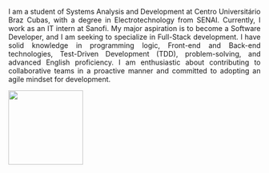 
<div align="center" style="text-align: justify;">
  <p>I am a student of Systems Analysis and
Development at Centro Universitário
Braz Cubas, with a degree in
Electrotechnology from SENAI.
Currently, I work as an IT intern at
Sanofi. My major aspiration is to
become a Software Developer, and I am
seeking to specialize in Full-Stack
development. I have solid knowledge in
programming logic, Front-end and
Back-end technologies, Test-Driven
Development (TDD), problem-solving,
and advanced English proficiency. I am
enthusiastic about contributing to
collaborative teams in a proactive
manner and committed to adopting an
agile mindset for development.
</p>
  <a href="https://github.com/jonssond">
  <img height="149em" src="https://github-readme-stats.vercel.app/api/top-langs/?username=jonssond&layout=compact&langs_count=7&theme=tokyonight"/>
</div>
